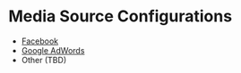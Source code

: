 # Media Source Configurations

* [Facebook](facebook/README.md)
* [Google AdWords](adwords/README.md)
* Other (TBD)

